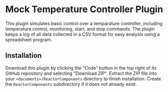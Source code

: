 # Mock Temperature Controller Plugin

This plugin simulates basic control over a temparature controller, including 
temperature control, monitoring, start, and stop commands. The plugin keeps a 
log of all data collected in a CSV format for easy analysis using a spreadsheet 
program.

## Installation

Download this plugin by clicking the "Code" button in the top right of its 
GitHub repository and selecting "Download ZIP". Extract the ZIP file into your 
`<documents>/ReactorComponents` directory to finish installation. 
Create the `ReactorComponents` subdirectory if it does not already exist.